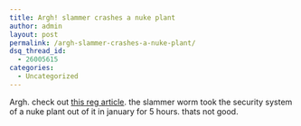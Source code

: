 ```yaml
---
title: Argh! slammer crashes a nuke plant
author: admin
layout: post
permalink: /argh-slammer-crashes-a-nuke-plant/
dsq_thread_id:
  - 26005615
categories:
  - Uncategorized
---
```

Argh. check out [this reg article][1]. the slammer worm took the security system of a nuke plant out of it in january for 5 hours. thats not good.

 [1]: http://www.theregister.co.uk/content/56/32425.html